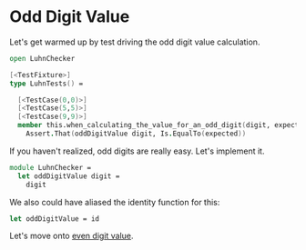 # Odd Digit Value

Let's get warmed up by test driving the odd digit value calculation. 

```fsharp
open LuhnChecker

[<TestFixture>]
type LuhnTests() =

  [<TestCase(0,0)>]
  [<TestCase(5,5)>]
  [<TestCase(9,9)>]
  member this.when_calculating_the_value_for_an_odd_digit(digit, expected) =
    Assert.That(oddDigitValue digit, Is.EqualTo(expected))
```

If you haven't realized, odd digits are really easy. Let's implement it.

```fsharp
module LuhnChecker =
  let oddDigitValue digit =
    digit
```

We also could have aliased the identity function for this:

```fsharp
let oddDigitValue = id
```

Let's move onto [even digit value](step-3.md).
